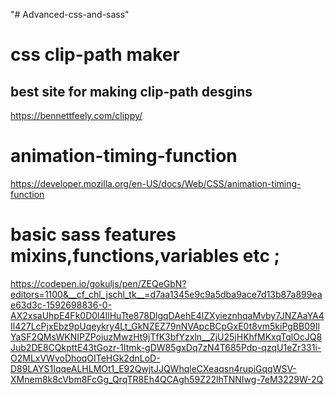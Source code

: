 "# Advanced-css-and-sass" 
# css clip-path maker 
## best site for making clip-path desgins
https://bennettfeely.com/clippy/

# animation-timing-function
https://developer.mozilla.org/en-US/docs/Web/CSS/animation-timing-function

# basic sass features mixins,functions,variables etc ;
https://codepen.io/gokuljs/pen/ZEQeGbN?editors=1100&__cf_chl_jschl_tk__=d7aa1345e9c9a5dba9ace7d13b87a899eae63d3c-1592698836-0-AX2xsaUhpE4Fk0D0l4IlHuTte878DlgqDAehE4lZXyieznhqaMvby7JNZAaYA4Il427LcPjxEbz9pUqeykry4Lt_GkNZEZ79nNVApcBCpGxE0t8vm5kiPgBB09IlYaSF2QMsWKNIPZPoiuzMwzHt9jTfK3bfYzxln__ZjU25jHKhfMKxqTqlOcJQ8Jub2DE8CQkpttE43tGozr-1Itmk-gDW85gxDq7zN4T685Pdp-qzqU1eZr331i-O2MLxVWvoDhoqOITeHGk2dnLoD-D89LAYS1IqqeALHLMOt1_E92QwjtJJQWhqleCXeaqsn4rupiGqqWSV-XMnem8k8cVbm8FcGg_QrqTR8Eh4QCAgh59Z22lhTNNIwg-7eM3229W-2Q
